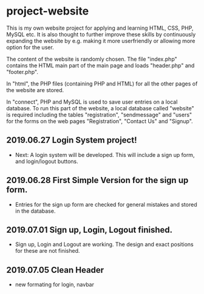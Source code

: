 # project-website
This is my own website project for applying and learning HTML, CSS, PHP, MySQL etc. It is also thought to further improve these skills by continuously expanding the website by e.g. making it more userfriendly or allowing more option for the user.

The content of the website is randomly chosen. The file "index.php" contains the HTML main part of the main page and loads "header.php" and "footer.php". 

In "html", the PHP files (containing PHP and HTML) for all the other pages of the website are stored.

In "connect", PHP and MySQL is used to save user entries on a local database. To run this part of the website, a local database called "website" is required including the tables "registration", "sendmessage" and "users" for the forms on the web pages "Registration", "Contact Us" and "Signup".

## 2019.06.27 Login System project!
* Next: A login system will be developed. This will include a sign up form, and login/logout buttons.

## 2019.06.28 First Simple Version for the sign up form.
* Entries for the sign up form are checked for general mistakes and stored in the database.

## 2019.07.01 Sign up, Login, Logout finished.
* Sign up, Login and Logout are working. The design and exact positions for these are not finished.

## 2019.07.05 Clean Header
* new formating for login, navbar
